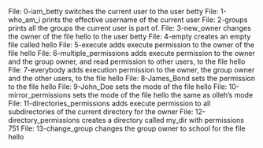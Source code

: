 File: 0-iam_betty switches the current user to the user betty
File: 1-who_am_i prints the effective username of the current user
File: 2-groups  prints all the groups the current user is part of.
File: 3-new_owner  changes the owner of the file hello to the user betty
File: 4-empty creates an empty file called hello
File: 5-execute adds execute permission to the owner of the file hello
File: 6-multiple_permissions adds execute permission to the owner and the group owner, and read permission to other users, to the file hello
File: 7-everybody adds execution permission to the owner, the group owner and the other users, to the file hello
File: 8-James_Bond sets the permission to the file hello
File: 9-John_Doe sets the mode of the file hello
File: 10-mirror_permissions sets the mode of the file hello the same as olleh’s mode
File: 11-directories_permissions adds execute permission to all subdirectories of the current directory for the owner
File: 12-directory_permissions  creates a directory called my_dir with permissions 751
File: 13-change_group changes the group owner to school for the file hello
